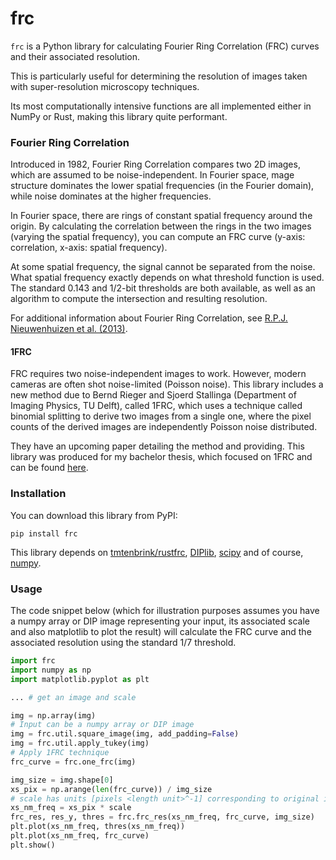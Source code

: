 # frc

`frc` is a Python library for calculating Fourier Ring Correlation (FRC) curves and their associated resolution.

This is particularly useful for determining the resolution of images taken with super-resolution microscopy techniques.

Its most computationally intensive functions are all implemented either in NumPy or Rust, making this library quite performant.

### Fourier Ring Correlation

Introduced in 1982, Fourier Ring Correlation compares two 2D images, which are assumed to be noise-independent. In Fourier space, mage structure dominates the lower spatial frequencies (in the Fourier domain), while noise dominates at the higher frequencies.

In Fourier space, there are rings of constant spatial frequency around the origin. By calculating the correlation between the rings in the two images (varying the spatial frequency), you can compute an FRC curve (y-axis: correlation, x-axis: spatial frequency).

At some spatial frequency, the signal cannot be separated from the noise. What spatial frequency exactly depends on what threshold function is used. The standard 0.143 and 1/2-bit thresholds are both available, as well as an algorithm to compute the intersection and resulting resolution.

For additional information about Fourier Ring Correlation, see [R.P.J. Nieuwenhuizen et al. (2013)](https://doi.org/10.1038/nmeth.2448).

#### 1FRC

FRC requires two noise-independent images to work. However, modern cameras are often shot noise-limited (Poisson noise). This library includes a new method due to Bernd Rieger and Sjoerd Stallinga (Department of Imaging Physics, TU Delft), called 1FRC, which uses a technique called binomial splitting to derive two images from a single one, where the pixel counts of the derived images are independently Poisson noise distributed.

They have an upcoming paper detailing the method and providing. This library was produced for my bachelor thesis, which focused on 1FRC and can be found [here](http://resolver.tudelft.nl/uuid:abdc31f6-6ecd-4c1b-a0c4-53711829467a).

### Installation

You can download this library from PyPI:

```shell
pip install frc
```

This library depends on [tmtenbrink/rustfrc](https://www.github.com/tmtenbrink/rustfrc), [DIPlib](https://github.com/DIPlib/diplib), [scipy](https://scipy.org/) and of course, [numpy](https://numpy.org/).

### Usage

The code snippet below (which for illustration purposes assumes you have a numpy array or DIP image representing your input, its associated scale and also matplotlib to plot the result) will calculate the FRC curve and the associated resolution using the standard 1/7 threshold.

```python
import frc
import numpy as np
import matplotlib.pyplot as plt

... # get an image and scale

img = np.array(img)
# Input can be a numpy array or DIP image
img = frc.util.square_image(img, add_padding=False)
img = frc.util.apply_tukey(img)
# Apply 1FRC technique
frc_curve = frc.one_frc(img)

img_size = img.shape[0]
xs_pix = np.arange(len(frc_curve)) / img_size
# scale has units [pixels <length unit>^-1] corresponding to original image
xs_nm_freq = xs_pix * scale
frc_res, res_y, thres = frc.frc_res(xs_nm_freq, frc_curve, img_size)
plt.plot(xs_nm_freq, thres(xs_nm_freq))
plt.plot(xs_nm_freq, frc_curve)
plt.show()
```